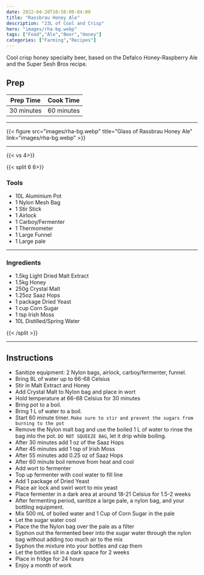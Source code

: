 ```yaml
---
date: 2022-04-20T10:58:08-04:00
title: "Rassbrau Honey Ale"
description: "23L of Cool and Crisp"
hero: "images/rha-bg.webp"
tags: ["Food","Ale","Beer","Honey"]
categories: ["Farming","Recipes"]
---
```


Cool crisp honey specialty beer, based on the Defalco Honey-Raspberry Ale and the Super Sesh Bros recipe.

<!--more-->

## Prep

| Prep Time   | Cook Time  |
|-------------|------------|
| 30 minutes  | 60 minutes |

___

{{< figure src="images/rha-bg.webp" title="Glass of Rassbrau Honey Ale" link="images/rha-bg.webp" >}}

---

{{< vs 4>}}

{{< split 6 6>}}

### Tools

- 10L Aluminium Pot 
- 1 Nylon Mesh Bag  
- 1 Stir Stick      
- 1 Airlock         
- 1 Carboy/Fermenter
- 1 Thermometer     
- 1 Large Funnel    
- 1 Large pale         

---

### Ingredients

- 1.5kg Light Dried Malt Extract
- 1.5kg Honey                   
- 250g Crystal Malt             
- 1.25oz Saaz Hops              
- 1 package Dried Yeast         
- 1 cup Corn Sugar              
- 1 tsp Irish Moss              
- 10L Distilled/Spring Water  


{{< /split >}}
___

## Instructions

- Sanitize equipment: 2 Nylon bags, airlock, carboy/fermenter, funnel.
- Bring 8L of water up to 66-68 Celsius
- Stir in Malt Extract and Honey
- Add Crystal Malt to Nylon bag and place in wort
- Hold temperature at 66-68 Celsius for 30 minutes
- Bring pot to a boil.
- Bring 1 L of water to a boil.
- Start 60 minute timer. `Make sure to stir and prevent the sugars from burning to the pot`
- Remove the Nylon malt bag and use the boiled 1 L of water to rinse the bag into the pot. `DO NOT SQUEEZE BAG`, let it drip while boiling.
- After 30 minutes add 1 oz of the Saaz Hops
- After 45 minutes add 1 tsp of Irish Moss
- After 55 minutes add 0.25 oz of Saaz Hops
- After 60 minute boil remove from heat and cool
- Add wort to fermenter
- Top up fermenter with cool water to fill line
- Add 1 package of Dried Yeast
- Place air lock and swirl wort to mix yeast
- Place fermenter in a dark area at around 18-21 Celsius for 1.5-2 weeks
- After fermenting period, sanitize a large pale, a nylon bag, and your bottling equipment.
- Mix 500 mL of boiled water and 1 Cup of Corn Sugar in the pale
- Let the sugar water cool
- Place the the Nylon bag over the pale as a filter
- Syphon out the fermented beer into the sugar water through the nylon bag without adding too much air to the mix
- Syphon the mixture into your bottles and cap them
- Let the bottles sit in a dark space for 2 weeks
- Place in fridge for 24 hours
- Enjoy a month of work
